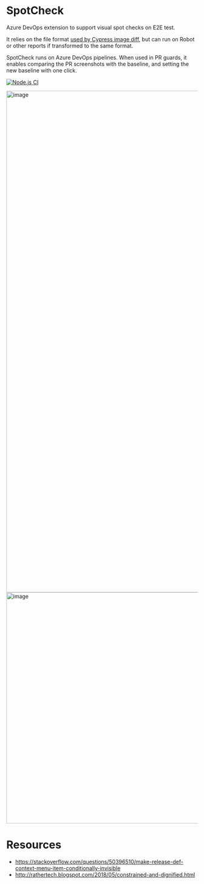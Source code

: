 # SpotCheck
Azure DevOps extension to support visual spot checks on E2E test.

It relies on the file format [used by Cypress image diff](https://github.com/haim-io/cypress-image-diff), but can run on Robot or other reports if transformed to the same format.

SpotCheck runs on Azure DevOps pipelines. When used in PR guards, it enables comparing the PR screenshots with the baseline, and setting the new baseline with one click.

[![Node.js CI](https://github.com/GrimaceOfDespair/SpotCheck/actions/workflows/node.js.yml/badge.svg)](https://github.com/GrimaceOfDespair/SpotCheck/actions/workflows/node.js.yml)

<img width="1319" alt="image" src="https://github.com/user-attachments/assets/294a3d03-026e-437d-9be1-493ee3386746" />

<img width="608" alt="image" src="https://github.com/user-attachments/assets/4db38604-7a49-401d-a80a-8a84507d39c5" />

# Resources
- https://stackoverflow.com/questions/50396510/make-release-def-context-menu-item-conditionally-invisible
- http://rathertech.blogspot.com/2018/05/constrained-and-dignified.html
